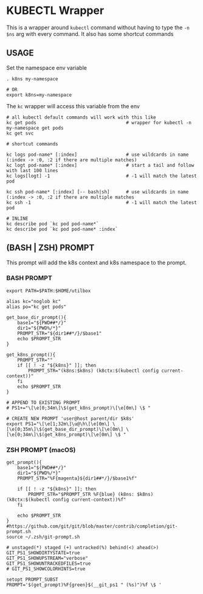 # KUBECTL Wrapper

This is a wrapper around `kubectl` command without having to type the `-n $ns` arg with every command. It also has some
shortcut commands

## USAGE

Set the namespace env variable

```
. k8ns my-namespace 

# OR
export k8ns=my-namespace
```

The `kc` wrapper will access this variable from the env

```
# all kubectl default commands will work with this like
kc get pods                                 # wrapper for kubectl -n my-namespace get pods
kc get svc

# shortcut commands 

kc logs pod-name* [:index]                  # use wildcards in name (:index -> :0, :2 if there are multiple matches)
kc logt pod-name* [:index]                  # start a tail and follow with last 100 lines
kc logs[logt] -1                            # -1 will match the latest pod

kc ssh pod-name* [:index] [-- bash|sh]      # use wildcards in name (:index -> :0, :2 if there are multiple matches
kc ssh -1                                   # -1 will match the latest pod

# INLINE
kc describe pod `kc pod pod-name*`
kc describe pod `kc pod pod-name* :index`
```

## (BASH | ZSH) PROMPT

This prompt will add the k8s context and k8s namespace to the prompt.

### BASH PROMPT

```
export PATH=$PATH:$HOME/utilbox

alias kc="noglob kc"
alias po="kc get pods"

get_base_dir_prompt(){
    base1="${PWD##*/}"
    dir1="${PWD%/*}"
    PROMPT_STR="${dir1##*/}/$base1"
    echo $PROMPT_STR
}

get_k8ns_prompt(){
    PROMPT_STR=""
    if [[ ! -z "${k8ns}" ]]; then
        PROMPT_STR="(k8ns:$k8ns) (k8ctx:$(kubectl config current-context))"
    fi
    echo $PROMPT_STR
}

# APPEND TO EXISTING PROMPT
# PS1+="\[\e[0;34m\]\$(get_k8ns_prompt)\[\e[0m\] \$ "

# CREATE NEW PROMPT 'user@host parent/dir $k8s'
export PS1="\[\e[1;32m\]\u@\h\[\e[0m\] \[\e[0;35m\]\$(get_base_dir_prompt)\[\e[0m\] \[\e[0;34m\]\$(get_k8ns_prompt)\[\e[0m\] \$ "

```

### ZSH PROMPT (macOS)

```
get_prompt(){
    base1="${PWD##*/}"
    dir1="${PWD%/*}"
    PROMPT_STR="%F{magenta}${dir1##*/}/$base1%f"

    if [[ ! -z "${k8ns}" ]]; then
        PROMPT_STR="$PROMPT_STR %F{blue} (k8ns: $k8ns) (k8ctx:$(kubectl config current-context))%f"
    fi
    
    echo $PROMPT_STR
}
#https://github.com/git/git/blob/master/contrib/completion/git-prompt.sh
source ~/.zsh/git-prompt.sh

# unstaged(*) staged (+) untracked(%) behind(<) ahead(>) 
GIT_PS1_SHOWDIRTYSTATE=true
GIT_PS1_SHOWUPSTREAM="verbose"
GIT_PS1_SHOWUNTRACKEDFILES=true
# GIT_PS1_SHOWCOLORHINTS=true

setopt PROMPT_SUBST
PROMPT='$(get_prompt)%F{green}$(__git_ps1 " (%s)")%f \$ '
```


